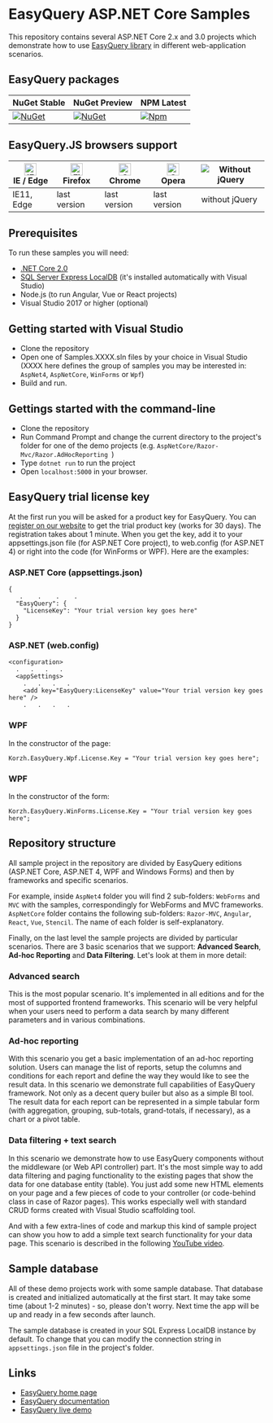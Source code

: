 # EasyQuery ASP.NET Core Samples

This repository contains several ASP.NET Core 2.x and 3.0 projects which demonstrate how to use [EasyQuery library](https://korzh.com/easyquery) in different web-application scenarios.

## EasyQuery packages

|NuGet Stable|NuGet Preview|NPM Latest|
|---|---|---|
|[![NuGet](https://img.shields.io/nuget/v/Korzh.EasyQuery.AspNetCore)](https://www.nuget.org/packages/Korzh.EasyQuery.AspNetCore)|[![NuGet](https://img.shields.io/nuget/vpre/Korzh.EasyQuery.AspNetCore)](https://www.nuget.org/packages/Korzh.EasyQuery.AspNetCore)|[![Npm](https://img.shields.io/npm/v/@easyquery/ui/latest)](https://www.npmjs.com/package/@easyquery/ui)|

## EasyQuery.JS browsers support

| [<img src="https://raw.githubusercontent.com/alrra/browser-logos/master/src/edge/edge_48x48.png" alt="IE / Edge" width="24px" height="24px" />](http://godban.github.io/browsers-support-badges/)</br>IE / Edge | [<img src="https://raw.githubusercontent.com/alrra/browser-logos/master/src/firefox/firefox_48x48.png" alt="Firefox" width="24px" height="24px" />](http://godban.github.io/browsers-support-badges/)</br>Firefox | [<img src="https://raw.githubusercontent.com/alrra/browser-logos/master/src/chrome/chrome_48x48.png" alt="Chrome" width="24px" height="24px" />](http://godban.github.io/browsers-support-badges/)</br>Chrome | [<img src="https://raw.githubusercontent.com/alrra/browser-logos/master/src/opera/opera_48x48.png" alt="Opera" width="24px" height="24px" />](http://godban.github.io/browsers-support-badges/)</br>Opera | ![Without jQuery](https://i.ibb.co/ZKSGMjt/no-jquery-logo.jpg)
| --------- | --------- | --------- | --------- | --------- |
| IE11, Edge| last version| last version| last version | without jQuery |


## Prerequisites

To run these samples you will need:

* [.NET Core 2.0](https://www.microsoft.com/net/core)
* [SQL Server Express LocalDB](https://www.microsoft.com/en-us/sql-server/sql-server-editions-express) (it's installed automatically with Visual Studio)
* Node.js (to run Angular, Vue or React projects)
* Visual Studio 2017 or higher (optional)

## Getting started with Visual Studio 

* Clone the repository
* Open one of Samples.XXXX.sln files by your choice in Visual Studio (XXXX here defines the group of samples you may be interested in: `AspNet4`, `AspNetCore`, `WinForms` or `Wpf`)
* Build and run.

## Gettings started with the command-line

* Clone the repository
* Run Command Prompt and change the current directory to the project's folder for one of the demo projects (e.g. `AspNetCore/Razor-Mvc/Razor.AdHocReporting `)
* Type `dotnet run` to run the project
* Open `localhost:5000` in your browser.


## EasyQuery trial license key

At the first run you will be asked for a product key for EasyQuery. You can [register on our website](https://korzh.com/easyquery/get-started) to get the trial product key (works for 30 days). The registration takes about 1 minute. When you get the key, add it to your appsettings.json file (for ASP.NET Core project), to web.config (for ASP.NET 4) or right into the code (for WinForms or WPF). Here are the examples:

### ASP.NET Core (appsettings.json)

```
{
   .    .    .    .  
  "EasyQuery": {
    "LicenseKey": "Your trial version key goes here"
  }
}
```

### ASP.NET (web.config)

```
<configuration>
  .   .   .   .  
  <appSettings>
    .   .   .   .  
    <add key="EasyQuery:LicenseKey" value="Your trial version key goes here" />
    .   .   .   .
```

### WPF 

In the constructor of the page:

```
Korzh.EasyQuery.Wpf.License.Key = "Your trial version key goes here";
```

### WPF 

In the constructor of the form:

```
Korzh.EasyQuery.WinForms.License.Key = "Your trial version key goes here";
```


## Repository structure

All sample project in the repository are divided by EasyQuery editions (ASP.NET Core, ASP.NET 4, WPF and Windows Forms) and then by frameworks and specific scenarios.

For example, inside `AspNet4` folder you will find 2 sub-folders: `WebForms` and `MVC` with the samples, correspondingly for WebForms and MVC frameworks. `AspNetCore` folder contains the following sub-folders: `Razor-MVC`, `Angular`, `React`, `Vue`, `Stencil`. The name of each folder is self-explanatory.

Finally, on the last level the sample projects are divided by particular scenarios. There are 3 basic scenarios that we support: __Advanced Search__, __Ad-hoc Reporting__ and __Data Filtering__. Let's look at them in more detail:

### Advanced search

This is the most popular scenario. It's implemented in all editions and for the most of supported frontend frameworks. This scenario will be very helpful when your users need to perform a data search by many different parameters and in various combinations.

### Ad-hoc reporting

With this scenario you get a basic implementation of an ad-hoc reporting solution. Users can manage the list of reports, setup the columns and conditions for each report and define the way they would like to see the result data. In this scenario we demonstrate full capabilities of EasyQuery framework. Not only as a decent query builer but also as a simple BI tool. The result data for each report can be represented in a simple tabular form (with aggregation, grouping, sub-totals, grand-totals, if necessary), as a chart or a pivot table.

### Data filtering + text search

In this scenario we demonstrate how to use EasyQuery components without the middleware (or Web API controller) part. 
It's the most simple way to add data filtering and paging functionality to the existing pages that show the data for one database entity (table). 
You just add some new HTML elements on your page and a few pieces of code to your controller (or code-behind class in case of Razor pages). 
This works especially well with standard CRUD forms created with Visual Studio scaffolding tool.

And with a few extra-lines of code and markup this kind of sample project can show you how to add a simple text search functionality for your data page. This scenario is described in the following [YouTube video](https://www.youtube.com/watch?v=0XQT6x0Ge08). 


## Sample database

All of these demo projects work with some sample database. That database is created and initialized automatically at the first start. It may take some time (about 1-2 minutes) - so, please don't worry. Next time the app will be up and ready in a few seconds after launch.

The sample database is created in your SQL Express LocalDB instance by default. To change that you can modify the connection string in `appsettings.json` file in the project's folder.

## Links

* [EasyQuery home page](https://korzh.com/easyquery)
* [EasyQuery documentation](https://korzh.com/easyquery/docs)
* [EasyQuery live demo](http://korzh.com/demo)
